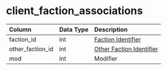 # client\_faction\_associations

| Column | Data Type | Description |
| :--- | :--- | :--- |
| faction\_id | int | [Faction Identifier](faction_list.md) |
| other\_faction\_id | int | [Other Faction Identifier](faction_list.md) |
| mod | int | Modifier |

